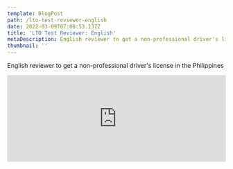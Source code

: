 ```yaml
---
template: BlogPost
path: /lto-test-reviewer-english
date: 2022-03-09T07:08:53.137Z
title: 'LTO Test Reviewer: English'
metaDescription: English reviewer to get a non-professional driver's license in the Philippines
thumbnail: ''
---
```

English reviewer to get a non-professional driver's license in the Philippines



<iframe src="https://tally.so/embed/wk8ARn?alignLeft=1&hideTitle=1&transparentBackground=1" width="100%" height="200" frameborder="0" marginheight="0" marginwidth="0" title="LTO Reviewer (English/ Non-professional)"> </iframe>
